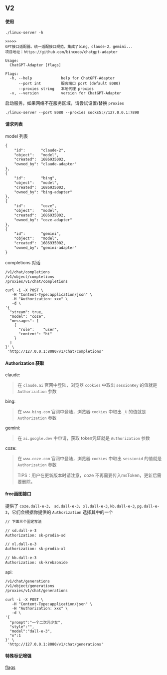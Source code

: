## V2

#### 使用
```
./linux-server -h

>>>>>
GPT接口适配器。统一适配接口规范，集成了bing、claude-2，gemini...
项目地址：https://github.com/bincooo/chatgpt-adapter

Usage:
  ChatGPT-Adapter [flags]

Flags:
  -h, --help             help for ChatGPT-Adapter
      --port int         服务端口 port (default 8080)
      --proxies string   本地代理 proxies
  -v, --version          version for ChatGPT-Adapter
```


启动服务，如果网络不在服务区域，请尝试设置/替换 `proxies`

```
./linux-server --port 8080 --proxies socks5://127.0.0.1:7890
```

#### 请求列表

model 列表
```txt
{
    "id":       "claude-2",
    "object":   "model",
    "created":  1686935002,
    "owned_by": "claude-adapter"
},
{
    "id":       "bing",
    "object":   "model",
    "created":  1686935002,
    "owned_by": "bing-adapter"
},
{
    "id":       "coze",
    "object":   "model",
    "created":  1686935002,
    "owned_by": "coze-adapter"
},
{
    "id":       "gemini",
    "object":   "model",
    "created":  1686935002,
    "owned_by": "gemini-adapter"
}
```

completions 对话
```txt
/v1/chat/completions
/v1/object/completions
/proxies/v1/chat/completions
```

```curl
curl -i -X POST \
   -H "Content-Type:application/json" \
   -H "Authorization: xxx" \
   -d \
'{
  "stream": true,
  "model": "coze",
  "messages": [
    {
      "role":    "user",
      "content": "hi"
    }
  ]
}' \
 'http://127.0.0.1:8080/v1/chat/completions'
```


#### Authorization 获取

claude:
> 在 `claude.ai` 官网中登陆，浏览器 `cookies` 中取出 `sessionKey` 的值就是 `Authorization` 参数

bing:
> 在 `www.bing.com` 官网中登陆，浏览器 `cookies` 中取出 `_U` 的值就是 `Authorization` 参数

gemini:
> 在 `ai.google.dev` 中申请，获取 token凭证就是 `Authorization` 参数

coze:
> 在 `www.coze.com` 官网中登陆，浏览器 `cookies` 中取出 `sessionid` 的值就是 `Authorization` 参数
> 
> TIPS：用户在更新版本时请注意，coze 不再需要传入msToken，更新后需要删除。


#### free画图接口

提供了 `coze.dall-e-3`、 `sd.dall-e-3`、`xl.dall-e-3`, `kb.dall-e-3`, `pg.dall-e-3`，它们会根据你提供的 `Authorization` 选择其中的一个

```txt
// 下面三个固定写法

// sd.dall-e-3
Authorization: sk-prodia-sd

// xl.dall-e-3
Authorization: sk-prodia-xl

// kb.dall-e-3
Authorization: sk-krebzonide
```

api:

```txt
/v1/chat/generations
/v1/object/generations
/proxies/v1/chat/generations
```

```curl
curl -i -X POST \
   -H "Content-Type:application/json" \
   -H "Authorization: xxx" \
   -d \
'{
  "prompt":"一个二次元少女",
  "style":"",
  "model":"dall-e-3",
  "n":1
}' \
 'http://127.0.0.1:8080/v1/chat/generations'
```

#### 特殊标记增强

[flags](flags.md)